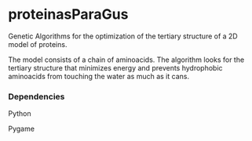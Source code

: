 # proteinasParaGus

Genetic Algorithms for the optimization of the tertiary structure of a 2D model of proteins.

The model consists of a chain of aminoacids. The algorithm looks for the tertiary structure that minimizes energy and prevents
hydrophobic aminoacids from touching the water as much as it cans.

### Dependencies
Python

Pygame

